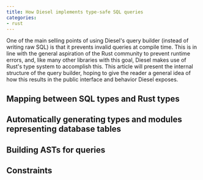 ```yaml
---
title: How Diesel implements type-safe SQL queries
categories:
- rust
---
```


One of the main selling points of using Diesel's query builder (instead of writing raw SQL) is that it prevents invalid queries at compile time. This is in line with the general aspiration of the Rust community to prevent runtime errors, and, like many other libraries with this goal, Diesel makes use of Rust's type system to accomplish this. This article will present the internal structure of the query builder, hoping to give the reader a general idea of how this results in the public interface and behavior Diesel exposes.

## Mapping between SQL types and Rust types

## Automatically generating types and modules representing database tables

## Building ASTs for queries

## Constraints
